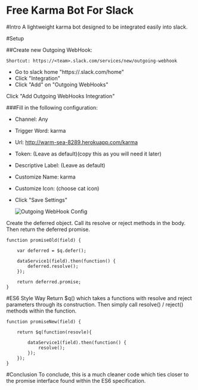 Free Karma Bot For Slack
============================

#Intro
A lightweight karma bot designed to be integrated easily into slack.

#Setup

##Create new Outgoing WebHook:

    Shortcut: https://<team>.slack.com/services/new/outgoing-webhook
- Go to slack home "https://<team>.slack.com/home"
- Click "Integration"
- Click "Add" on "Outgoing WebHooks"

Click "Add Outgoing WebHooks Integration"

###Fill in the following configuration:
- Channel: Any
- Trigger Word: karma
- Url: http://warm-sea-8289.herokuapp.com/karma
- Token: (Leave as default)(copy this as you will need it later)
- Descriptive Label: (Leave as default)
- Customize Name: karma
- Customize Icon: (choose cat icon)
- Click "Save Settings"

    ![Outgoing WebHook Config](http://warm-sea-8289.herokuapp.com/instructions/outgoingWebHooksConfig.JPG)

Create the deferred object. Call its resolve or reject methods in the body. Then return the deferred promise.

	function promiseOld(field) {

		var deferred = $q.defer();

		dataService1(field).then(function() {
			deferred.resolve();
		});

		return deferred.promise;
	}

#ES6 Style Way
Return $q() which takes a functions with resolve and reject parameters through its construction. Then simply call resolve() / reject() methods within the function.

	function promiseNew(field) {

		return $q(function(resovle){
		
			dataService1(field).then(function() {
				resolve();
			});
		});
	}

#Conclusion
To conclude, this is a much cleaner code which ties closer to the promise interface found within the ES6 specification.

